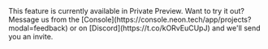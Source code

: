 <Admonition type="comingSoon" title="Private Preview">
This feature is currently available in Private Preview. Want to try it out? Message us from the [Console](https://console.neon.tech/app/projects?modal=feedback) or on [Discord](https://t.co/kORvEuCUpJ) and we'll send you an invite.
</Admonition>
